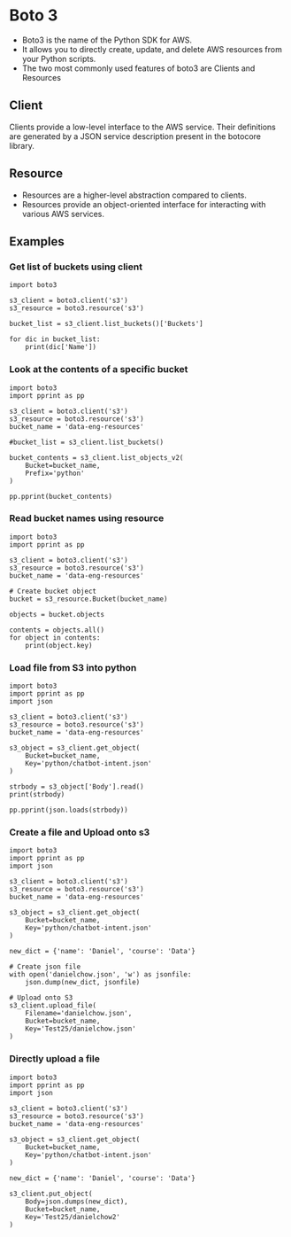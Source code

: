# Boto 3

- Boto3 is the name of the Python SDK for AWS.
- It allows you to directly create, update, and delete AWS resources from your Python scripts.
- The two most commonly used features of boto3 are Clients and Resources

## Client
Clients provide a low-level interface to the AWS service. Their definitions are generated by a JSON service description present in the botocore library.

## Resource
- Resources are a higher-level abstraction compared to clients.
- Resources provide an object-oriented interface for interacting with various AWS services.

## Examples

### Get list of buckets using client
```
import boto3

s3_client = boto3.client('s3')
s3_resource = boto3.resource('s3')

bucket_list = s3_client.list_buckets()['Buckets']

for dic in bucket_list:
    print(dic['Name'])
```

### Look at the contents of a specific bucket
```
import boto3
import pprint as pp

s3_client = boto3.client('s3')
s3_resource = boto3.resource('s3')
bucket_name = 'data-eng-resources'

#bucket_list = s3_client.list_buckets()

bucket_contents = s3_client.list_objects_v2(
    Bucket=bucket_name,
    Prefix='python'
)

pp.pprint(bucket_contents)
```


### Read bucket names using resource
```
import boto3
import pprint as pp

s3_client = boto3.client('s3')
s3_resource = boto3.resource('s3')
bucket_name = 'data-eng-resources'

# Create bucket object
bucket = s3_resource.Bucket(bucket_name)

objects = bucket.objects

contents = objects.all()
for object in contents:
    print(object.key)
  ```


### Load file from S3 into python
```
import boto3
import pprint as pp
import json

s3_client = boto3.client('s3')
s3_resource = boto3.resource('s3')
bucket_name = 'data-eng-resources'

s3_object = s3_client.get_object(
    Bucket=bucket_name,
    Key='python/chatbot-intent.json'
)

strbody = s3_object['Body'].read()
print(strbody)

pp.pprint(json.loads(strbody))
```


### Create a file and Upload onto s3
```
import boto3
import pprint as pp
import json

s3_client = boto3.client('s3')
s3_resource = boto3.resource('s3')
bucket_name = 'data-eng-resources'

s3_object = s3_client.get_object(
    Bucket=bucket_name,
    Key='python/chatbot-intent.json'
)

new_dict = {'name': 'Daniel', 'course': 'Data'}

# Create json file
with open('danielchow.json', 'w') as jsonfile:
    json.dump(new_dict, jsonfile)

# Upload onto S3
s3_client.upload_file(
    Filename='danielchow.json',
    Bucket=bucket_name,
    Key='Test25/danielchow.json'
)

```

### Directly upload a file
```
import boto3
import pprint as pp
import json

s3_client = boto3.client('s3')
s3_resource = boto3.resource('s3')
bucket_name = 'data-eng-resources'

s3_object = s3_client.get_object(
    Bucket=bucket_name,
    Key='python/chatbot-intent.json'
)

new_dict = {'name': 'Daniel', 'course': 'Data'}

s3_client.put_object(
    Body=json.dumps(new_dict),
    Bucket=bucket_name,
    Key='Test25/danielchow2'
)
```
